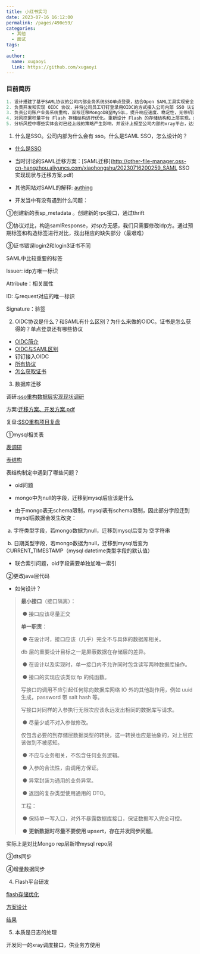 ```yaml
---
title: 小红书实习
date: 2023-07-16 16:12:00
permalink: /pages/490e59/
categories:
  - 其他
  - 面试
tags:
  - 
author: 
  name: xugaoyi
  link: https://github.com/xugaoyi
---
```

### 目前简历

```java
1. 设计搭建了基于SAML协议的公司内部业务系统SSO单点登录，结合Open SAML工具实现安全的登录和注销，提升系统安全和用户体验。
2. 负责开发和实现 OIDC 协议，并将公司员工钉钉登录用OIDC的方式接入公司内部 SSO 认证系统，提高了系统安全性和用户体验。
3. 负责公司账户业务系统重构，双写迁移MongoDB至MySQL，提升响应速度、稳定性，无停机迁移。
4. 对风控累积量平台 Flash 存储结构进行优化。重新设计 Flash 的存储结构和上层实现，解决原来老系统读放大的问题，使缓存 redkv 流量下降 80% 。
5. 分析风控中哪些实体会对已经上线的策略产生影响，并设计上报至公司内部的xray平台，达到在风控中因修改出现问题时能够快速定位操作人、操作类型等。
```



1. 什么是SSO。公司内部为什么会有 sso。什么是SAML SSO，怎么设计的？

- [什么是SSO](https://javaguide.cn/system-design/security/sso-intro.html)
- 当时讨论的SAML迁移方案：[SAML迁移](http://other-file-manager.oss-cn-hangzhou.aliyuncs.com/xiaohongshu/20230716200259_SAML SSO实现现状与迁移方案.pdf)

- 其他网站对SAML的解释: [authing](https://docs.authing.cn/v2/concepts/saml/saml-overview.html)

- 开发当中有没有遇到什么问题：

①创建新的表sp_metadata 。创建新的rpc接口，通过thrift

②协议对比，构造samlResponse，对sp方无感，我们只需要修改idp方。通过预期标签和构造标签进行对比，找出相应的缺失部分（最艰难）

③证书错误login2和login3证书不同

SAML中比较重要的标签   

Issuer: idp方唯一标识

Attribute：相关属性

ID: 与request对应的唯一标识

Signature：验签



2. OIDC协议是什么？和SAML有什么区别？为什么来做的OIDC。证书是怎么获得的？单点登录还有哪些协议

- [OIDC简介](https://www.cnblogs.com/CKExp/p/16084545.html)
- [OIDC与SAML区别](https://blog.51cto.com/u_13466321/5283267)
- 钉钉接入OIDC
- [所有协议](https://authing.co/blog/445)
- [怎么获取证书](https://blog.csdn.net/bluishglc/article/details/123617558)



3. 数据库迁移

调研:[sso重构数据层实现现状调研](http://other-file-manager.oss-cn-hangzhou.aliyuncs.com/xiaohongshu/20230717131044_sso重构数据层实现现状调研.pdf)

方案:[迁移方案、开发方案.pdf](http://other-file-manager.oss-cn-hangzhou.aliyuncs.com/xiaohongshu/20230717130754_迁移方案、开发方案复盘总结.pdf)

复盘:[SSO重构项目复盘](http://other-file-manager.oss-cn-hangzhou.aliyuncs.com/xiaohongshu/20230717131007_SSO重构项目复盘.pdf)

①mysql相关表

[表调研](http://other-file-manager.oss-cn-hangzhou.aliyuncs.com/xiaohongshu/20230717131301_sso存储迁移MYSQL方案.pdf)

[表结构](http://other-file-manager.oss-cn-hangzhou.aliyuncs.com/xiaohongshu/20230717115404_表结构定义.pdf)

表结构制定中遇到了哪些问题？

- oid问题
- mongo中为null的字段，迁移到mysql后应该是什么

- 由于mongo表无schema限制，mysql表有schema限制，因此部分字段迁到mysql后数据会发生改变：

​            a.     字符类型字段，若mongo数据为null，迁移到mysql后变为 空字符串 

​            b.     日期类型字段，若mongo数据为null，迁移到mysql后变为 CURRENT_TIMESTAMP（mysql datetime类型字段的默认值）

- 联合索引问题，oid字段需要单独加唯一索引



②更改java层代码

- 如何设计？

> **最小接口**（接口隔离）：
>
> ​                ● 接口应该尽量正交
>
> **单一职责**：
>
> ​                ● 在设计时，接口应该（几乎）完全不与具体的数据库相关。
>
>   db 层的重要设计目标之一是屏蔽数据在存储层的差异。
>
> ​                ● 在设计以及实现时，单一接口内不允许同时包含读写两种数据库操作。
>
> ​                ● 接口的实现应该类似 fp 的纯函数。
>
>   写接口的调用不应引起任何除向数据库网络 IO 外的其他副作用，例如 uuid 生成，password 带 salt hash 等。
>
>   写接口对同样的入参执行无限次应该永远发出相同的数据库写请求。
>
> ​                ● 尽量少或不对入参做修改。
>
> 仅包含必要的到存储层数据类型的转换，这一转换也应是抽象的，对上层应该做到不被感知。
>
> ​                ● 不应与业务相关，不包含任何业务逻辑。
>
> ​                ● 入参的合法性，由调用方保证。
>
> ​                ● 异常封装为通用的业务异常。
>
> ​                ● 返回的复杂类型使用通用的 DTO。
>
> 工程：
>
> ​                ● 保持单一写入口，对外不暴露数据库接口，保证数据写入完全可控。
>
> ​                ● **更新数据时尽量不要使用 upsert，存在并发同步问题**。

实际上是对比Mongo rep层新增mysql repo层

③dts同步



④增量数据同步



4. Flash平台研发

[flash存储优化](http://other-file-manager.oss-cn-hangzhou.aliyuncs.com/xiaohongshu/20230717151706_flash存储优化.pdf)

[方案设计](http://other-file-manager.oss-cn-hangzhou.aliyuncs.com/xiaohongshu/20230717151738_flash重构方案设计.pdf)

[结果](http://other-file-manager.oss-cn-hangzhou.aliyuncs.com/xiaohongshu/20230717151912_优化结果.md)



5. 本质是日志的处理

开发同一的xray调度接口，供业务方使用

